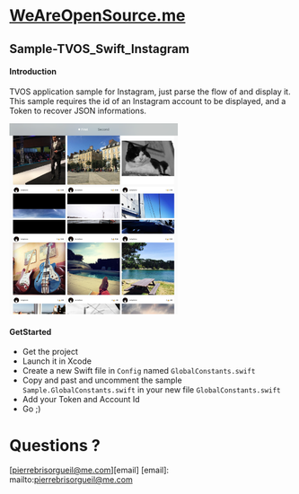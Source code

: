 # [WeAreOpenSource.me](www.weareopensource.me)

## Sample-TVOS_Swift_Instagram

#### Introduction

TVOS application sample for Instagram, just parse the flow of and display it. This sample requires the id of an Instagram account to be displayed, and a Token to recover JSON informations.

<img src="https://github.com/weareopensource/Sample-TVOS_Swift_Instagram/blob/master/Screenshots/Simulator%20Screen%20Shot%2030%20Oct%202015%2010.03.20.png" width="300px"/>
<img src="https://github.com/weareopensource/Sample-TVOS_Swift_Instagram/blob/master/Screenshots/Simulator%20Screen%20Shot%2030%20Oct%202015%2010.02.14.png" width="300px"/>

#### GetStarted

* Get the project
* Launch it in Xcode
* Create a new Swift file in `Config` named `GlobalConstants.swift`
* Copy and past and uncomment the sample `Sample.GlobalConstants.swift` in your new file `GlobalConstants.swift`
* Add your Token and Account Id
* Go ;)

# Questions ?

[pierrebrisorgueil@me.com][email]
[email]: mailto:pierrebrisorgueil@me.com
